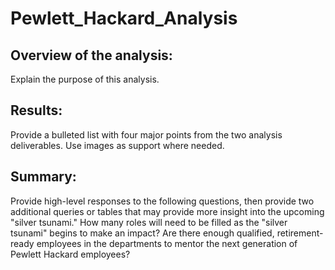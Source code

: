 # Pewlett_Hackard_Analysis
## Overview of the analysis: 
Explain the purpose of this analysis.
## Results: 
Provide a bulleted list with four major points from the two analysis deliverables. Use images as support where needed.
## Summary: 
Provide high-level responses to the following questions, then provide two additional queries or tables that may provide more insight into the upcoming "silver tsunami."
How many roles will need to be filled as the "silver tsunami" begins to make an impact?
Are there enough qualified, retirement-ready employees in the departments to mentor the next generation of Pewlett Hackard employees?
